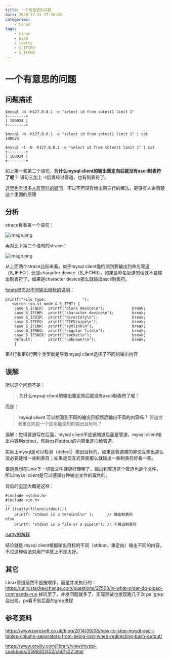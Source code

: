 ```yaml
---
title: 一个有意思的问题
date: 2020-12-25 17:30:03
categories:
    - Linux
tags:
    - Linux
    - pipe
    - isatty
    - S_IFIFO
    - S_IFCHR
---
```


# 一个有意思的问题

## 问题描述

```
$mysql -N -h127.0.0.1 -e "select id from sbtest1 limit 1"
+--------+
| 100024 |
+--------+

$mysql -N -h127.0.0.1 -e "select id from sbtest1 limit 1" | cat
100024

$mysql -t -N -h127.0.0.1 -e "select id from sbtest1 limit 1" | cat
+--------+
| 100024 |
+--------+
```

如上第一和第二个语句，**为什么mysql client的输出重定向后就没有ascii制表符了呢**？ 语句三加上 -t后再经过管道，也有制表符了。

[这里也有很多人有同样的疑问](https://stackoverflow.com/questions/15640287/change-output-format-for-mysql-command-line-results-to-csv/17910254)，不过不但没有给出第三行的解法，更没有人讲清楚这个里面的原理

## 分析

strace看看第一个语句：

![image.png](https://ata2-img.oss-cn-zhangjiakou.aliyuncs.com/086f6cd952d2b91eae7eda6d576765f8.png)

再对比下第二个语句的strace：

![image.png](https://ata2-img.oss-cn-zhangjiakou.aliyuncs.com/984bcce23ff8766b52fdede8ff3eadec.png)

从上面两个strace比较来看，似乎mysql client能检测到要输出到命名管道（S_IFIFO ）还是character device（S_IFCHR），如果是命名管道的话就不要输出制表符了，如果是character device那么就输出ascii制表符。

[fstats里面对不同输出目标的说明](https://linux.die.net/man/2/fstat64)：

```
printf("File type:                ");
   switch (sb.st_mode & S_IFMT) {
    case S_IFBLK:  printf("block device\n");            break;
    case S_IFCHR:  printf("character device\n");        break;
    case S_IFDIR:  printf("directory\n");               break;
    case S_IFIFO:  printf("FIFO/pipe\n");               break;
    case S_IFLNK:  printf("symlink\n");                 break;
    case S_IFREG:  printf("regular file\n");            break;
    case S_IFSOCK: printf("socket\n");                  break;
    default:       printf("unknown?\n");                break;
    }
```

第4行和第6行两个类型就是导致mysql client选择了不同的输出内容

## 误解

所以这个问题不是： 

> ​       **为什么mysql client的输出重定向后就没有ascii制表符了呢**？

而是：

> ​		**mysql client 可以检测到不同的输出目标然后输出不同的内容吗？** 管道或者重定向是一个应用能感知的输出目标吗？

误解：觉得管道写在后面，mysql client不应该知道后面是管道，mysql client输出内容到stdout，然后os将stdout的内容重定向给管道。

实际上mysql是可以检测（detect）输出目标的，如果是管道类的非交互输出那么没必要徒增一些制表符；如果是交互式界面那么就输出一些制表符好看一些。

要是想想在Unix下一切皆文件就更好理解了，输出到管道这个管道也是个文件，所以mysql client是可以感知各种输出文件的属性的。

背后的[实现](https://stackoverflow.com/questions/1312922/detect-if-stdin-is-a-terminal-or-pipe)大概是这样：

```
#include <stdio.h>
#include <io.h>
...    
if (isatty(fileno(stdout)))
    printf( "stdout is a terminal\n" );      // 输出制表符
else
    printf( "stdout is a file or a pipe\n"); // 不输出制表符
```

[isatty的解释](https://linux.die.net/man/3/isatty)

结论就是 mysql client根据输出目标的不同（stdout、重定向）输出不同的内容，不过这种做法对用户体感上不是太好。



## 其它

Linux管道居然不是按顺序，而是并发执行的：https://unix.stackexchange.com/questions/37508/in-what-order-do-piped-commands-run  掉坑里了，并发问题就多了，实际测试也发现跑几千次 ps |grep 会出现，ps看不到后面的grep进程

## 参考资料

https://www.pyrosoft.co.uk/blog/2014/09/08/how-to-stop-mysql-ascii-tables-column-separators-from-being-lost-when-redirecting-bash-output/

https://www.oreilly.com/library/view/mysql-cookbook/0596001452/ch01s22.html

